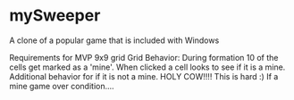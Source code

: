 # mySweeper
A clone of a popular game that is included with Windows

Requirements for MVP
9x9 grid
Grid Behavior:
  During formation 10 of the cells get marked as a 'mine'.
  When clicked a cell looks to see if it is a mine.
  Additional behavior for if it is not a mine. HOLY COW!!!! This is hard :)
  If a mine game over condition....

